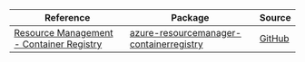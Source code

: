 | Reference | Package | Source |
|---|---|---|
|[Resource Management - Container Registry](resourcemanager-containerregistry-readme.md)|[azure-resourcemanager-containerregistry](https://repo1.maven.org/maven2/com/azure/resourcemanager/azure-resourcemanager-containerregistry)|[GitHub](https://github.com/Azure/azure-sdk-for-java/blob/main/sdk/containerregistry/azure-resourcemanager-containerregistry)|

